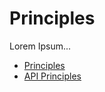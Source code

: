 # Principles

Lorem Ipsum...

* [Principles](architecture-principles.md)
* [API Principles](api-principles.md)
